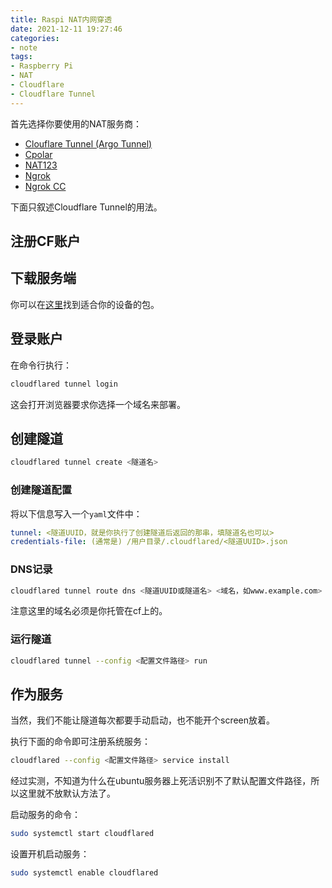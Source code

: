 ```yaml
---
title: Raspi NAT内网穿透
date: 2021-12-11 19:27:46
categories:
- note
tags:
- Raspberry Pi
- NAT
- Cloudflare
- Cloudflare Tunnel
---
```


首先选择你要使用的NAT服务商：
- [Clouflare Tunnel (Argo Tunnel)](https://developers.cloudflare.com/cloudflare-one/connections/connect-apps/install-and-setup)
- [Cpolar](https://www.cpolar.com/)
- [NAT123](www.nat123.com/)
- [Ngrok](https://ngrok.com/)
- [Ngrok CC](https://ngrok.cc/)

下面只叙述Cloudflare Tunnel的用法。

## 注册CF账户

## 下载服务端
你可以在[这里](https://developers.cloudflare.com/cloudflare-one/connections/connect-apps/install-and-setup/installation)找到适合你的设备的包。

## 登录账户

在命令行执行：
```sh
cloudflared tunnel login
```

这会打开浏览器要求你选择一个域名来部署。

## 创建隧道

```sh
cloudflared tunnel create <隧道名>
```

### 创建隧道配置

将以下信息写入一个`yaml`文件中：
```yaml
tunnel: <隧道UUID，就是你执行了创建隧道后返回的那串，填隧道名也可以>
credentials-file: (通常是) /用户目录/.cloudflared/<隧道UUID>.json
```

### DNS记录

```sh
cloudflared tunnel route dns <隧道UUID或隧道名> <域名，如www.example.com>
```
注意这里的域名必须是你托管在cf上的。

### 运行隧道

```sh
cloudflared tunnel --config <配置文件路径> run
```

## 作为服务

当然，我们不能让隧道每次都要手动启动，也不能开个screen放着。

执行下面的命令即可注册系统服务：
```sh
cloudflared --config <配置文件路径> service install
```
经过实测，不知道为什么在ubuntu服务器上死活识别不了默认配置文件路径，所以这里就不放默认方法了。

启动服务的命令：
```sh
sudo systemctl start cloudflared
```

设置开机启动服务：
```sh
sudo systemctl enable cloudflared
```